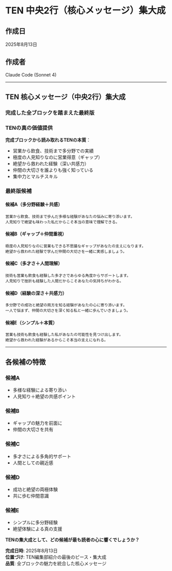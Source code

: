 # TEN 中央2行（核心メッセージ）集大成

## 作成日
2025年8月13日

## 作成者
Claude Code (Sonnet 4)

---

## TEN 核心メッセージ（中央2行）集大成

### 完成した全ブロックを踏まえた最終版

### TENの真の価値提供
**完成ブロックから読み取れるTENの本質**：
- 営業から飲食、技術まで多分野での実績
- 極度の人見知りなのに営業得意（ギャップ）
- 絶望から救われた経験（深い共感力）
- 仲間の大切さを誰よりも強く知っている
- 集中力とマルチスキル

### 最終版候補

#### 候補A（多分野経験＋共感）
```
営業から飲食、技術まで歩んだ多様な経験があなたの悩みに寄り添います。
人見知りで絶望も味わった私だからこそ本当の意味で理解できる。
```

#### 候補B（ギャップ＋仲間重視）
```
極度の人見知りなのに営業もできる不思議なギャップがあなたの支えになります。
絶望から救われた経験で学んだ仲間の大切さを一緒に実感しましょう。
```

#### 候補C（多才さ＋人間理解）
```
技術も営業も飲食も経験した多才さであらゆる角度からサポートします。
人見知りで挫折も経験した人間だからこそあなたの気持ちがわかる。
```

#### 候補D（経験の深さ＋共感力）
```
多分野での成功と絶望の両方を知る経験があなたの心に寄り添います。
一人で悩まず、仲間の大切さを深く知る私と一緒に歩んでいきましょう。
```

#### 候補E（シンプル＋本質）
```
営業も技術も飲食も経験した私があなたの可能性を見つけ出します。
絶望から救われた経験があるからこそ本当の支えになれる。
```

---

## 各候補の特徴

### 候補A
- 多様な経験による寄り添い
- 人見知り＋絶望の共感ポイント

### 候補B  
- ギャップの魅力を前面に
- 仲間の大切さを共有

### 候補C
- 多才さによる多角的サポート
- 人間としての親近感

### 候補D
- 成功と絶望の両極体験
- 共に歩む仲間意識

### 候補E
- シンプルに多分野経験
- 絶望体験による真の支援

**TENの集大成として、どの候補が最も読者の心に響くでしょうか？**

**完成日時**: 2025年8月13日  
**位置づけ**: TEN編集部紹介の最後のピース・集大成  
**品質**: 全ブロックの魅力を統合した核心メッセージ